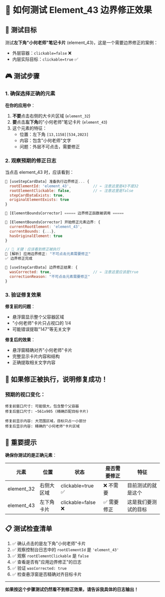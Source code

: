 # 🎯 如何测试 Element_43 边界修正效果

## 📍 测试目标

测试**左下角"小何老师"笔记卡片** (element_43)，这是一个需要边界修正的案例：

- 外层容器：`clickable=false` ❌
- 内层实际目标：`clickable=true` ✅

## 🎮 测试步骤

### 1. 确保选择正确的元素

**在你的应用中**：

1. **不要**点击右侧的大卡片区域 (`element_32`)
2. **要**点击**左下角**的"小何老师"笔记卡片 (`element_43`)
3. 这个元素的特征：
   - 位置：左下角 `[13,1158][534,2023]`
   - 内容：包含"小何老师"文字
   - 问题：外层不可点击，需要修正

### 2. 观察预期的修正日志

当点击 element_43 时，应该看到：

```javascript
🚨 [useStepCardData] 准备执行边界修正... {
  rootElementId: 'element_43',          // ← 注意这里是43不是32
  rootElementClickable: false,          // ← 注意这里是false
  stepCardDataExists: true,
  originalElementExists: true
}

🚨 [ElementBoundsCorrector] ===== 边界修正函数被调用 =====

🔧 [ElementBoundsCorrector] 开始修正元素边界: {
  currentRootElement: 'element_43',
  currentBounds: {...},
  hasOriginalElement: true
}

// 🎯 关键：应该看到修正被执行
🔧 [解析] 应用边界修正: "不可点击元素需要修正"
✅ 边界修正完成

🚨 [useStepCardData] 边界修正结果: {
  wasCorrected: true,                   // ← 注意这里应该是true
  correctionReason: "不可点击元素需要修正"
}
```

### 3. 验证修复效果

**修复前的问题**：

- 悬浮窗显示整个父容器区域
- "小何老师"卡片只占视口的 1/4
- 可能错误提取"147"等无关文字

**修复后的效果**：

- 悬浮窗精确对齐"小何老师"卡片
- 完整显示卡片内容和结构
- 正确提取相关文字内容

## 🎯 如果修正被执行，说明修复成功！

### 预期的视口变化：

```
修复前窗口尺寸: 可能很大，包含整个父容器
修复后窗口尺寸: ~561x905 (精确匹配目标卡片)

修复前显示内容: 大范围区域，目标只占一小部分
修复后显示内容: 精确的"小何老师"卡片区域
```

## 🚨 重要提示

**确保你测试的是正确元素**：

| 元素       | 位置       | 状态               | 是否需要修正 | 特征                 |
| ---------- | ---------- | ------------------ | ------------ | -------------------- |
| element_32 | 右侧大区域 | clickable=true ✅  | ❌ 不需要    | 目前测试的就是这个   |
| element_43 | 左下角卡片 | clickable=false ❌ | ✅ 需要修正  | 这是我们要测试的目标 |

## 📋 测试检查清单

1. ✅ 确认点击的是左下角"小何老师"卡片
2. ✅ 观察控制台日志中的 `rootElementId` 是 `'element_43'`
3. ✅ 观察 `rootElementClickable` 是 `false`
4. ✅ 查看是否有"应用边界修正"的日志
5. ✅ 验证 `wasCorrected: true`
6. ✅ 检查悬浮窗是否精确对齐目标卡片

---

**如果按这个步骤测试仍然看不到修正效果，请告诉我具体的日志输出！**
